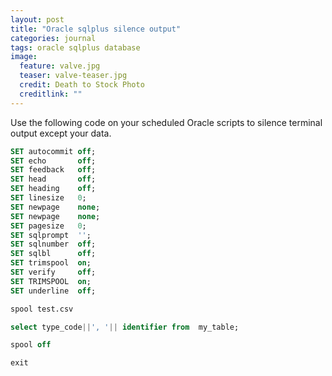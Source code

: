 ```yaml
---
layout: post
title: "Oracle sqlplus silence output"
categories: journal
tags: oracle sqlplus database
image:
  feature: valve.jpg
  teaser: valve-teaser.jpg
  credit: Death to Stock Photo
  creditlink: ""
---
```


Use the following code on your scheduled Oracle scripts to silence terminal output except your data.

```sql
SET autocommit off;
SET echo       off;
SET feedback   off;
SET head       off;
SET heading    off;
SET linesize   0;
SET newpage    none;
SET newpage    none;
SET pagesize   0;
SET sqlprompt  '';
SET sqlnumber  off;
SET sqlbl      off;
SET trimspool  on;
SET verify     off;
SET TRIMSPOOL  on;
SET underline  off;

spool test.csv

select type_code||', '|| identifier from  my_table;

spool off

exit
```
